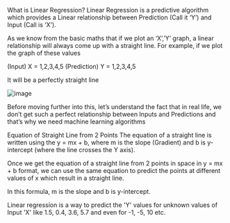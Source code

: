 What is Linear Regression?
Linear Regression is a predictive algorithm which provides a Linear relationship between Prediction (Call it ‘Y’) and Input (Call is ‘X’).

As we know from the basic maths that if we plot an ‘X’,’Y’ graph, a linear relationship will always come up with a straight line. For example, if we plot the graph of these values

(Input) X = 1,2,3,4,5
(Prediction) Y = 1,2,3,4,5

It will be a perfectly straight line

![image](https://user-images.githubusercontent.com/62272672/173242723-8abf50e7-6d92-49b1-8be9-3b66c15c2d73.png)


Before moving further into this, let’s understand the fact that in real life, we don’t get such a perfect relationship between Inputs and Predictions and that’s why we need machine learning algorithms


Equation of Straight Line from 2 Points
The equation of a straight line is written using the y = mx + b, where m is the slope (Gradient) and b is y-intercept (where the line crosses the Y axis).

Once we get the equation of a straight line from 2 points in space in y = mx + b format, we can use the same equation to predict the points at different values of x which result in a straight line.

In this formula, m is the slope and b is y-intercept.

Linear regression is a way to predict the 'Y' values for unknown values of Input 'X' like 1.5, 0.4, 3.6, 5.7 and even for -1, -5, 10 etc.
